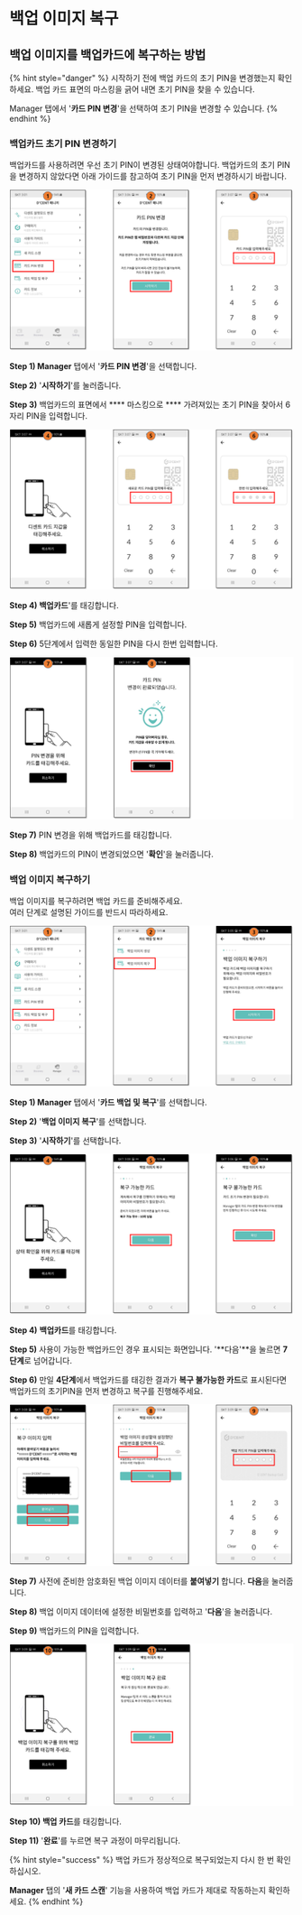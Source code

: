 # 백업 이미지 복구

## 백업 이미지를 백업카드에 복구하는 방법

{% hint style="danger" %}
시작하기 전에 백업 카드의 초기 PIN을 변경했는지 확인하세요. 백업 카드 표면의 마스킹을 긁어 내면 초기 PIN을 찾을 수 있습니다.&#x20;

Manager 탭에서 '**카드 PIN 변경**'을 선택하여 초기 PIN을 변경할 수 있습니다.
{% endhint %}

### 백업카드 초기 PIN 변경하기&#x20;

백업카드를 사용하려면 우선 초기 PIN이 변경된 상태여야합니다. 백업카드의 초기 PIN을 변경하지 않았다면 아래 가이드를 참고하여 초기 PIN을 먼저 변경하시기 바랍니다.

![](<../../.gitbook/assets/4 (3).png>)

**Step 1) Manager** 탭에서 '**카드 PIN 변경**'을 선택합니다.

**Step 2)** '**시작하기**'를 눌러줍니다.

**Step 3)** 백업카드의 표면에서 **** 마스킹으로 **** 가려져있는 초기 PIN을 찾아서 6자리 PIN을 입력합니다.

![](<../../.gitbook/assets/5 (2).png>)

**Step 4) 백업카드**'를 태깅합니다.

**Step 5)** 백업카드에 새롭게 설정할 PIN을 입력합니다.

**Step 6)** 5단계에서 입력한 동일한 PIN을 다시 한번 입력합니다.

![](<../../.gitbook/assets/6 (2).png>)

**Step 7)** PIN 변경을 위해 백업카드를 태깅합니다.

**Step 8)** 백업카드의 PIN이 변경되었으면 '**확인**'을 눌러줍니다.

###

### 백업 이미지 복구하기

백업 이미지를 복구하려면 백업 카드를 준비해주세요.\
여러 단계로 설명된 가이드를 반드시 따라하세요.

![](<../../.gitbook/assets/7 (2).png>)

**Step 1) Manager** 탭에서 '**카드 백업 및 복구**'를 선택합니다.

**Step 2)** '**백업 이미지 복구**'를 선택합니다.

**Step 3)** '**시작하기**'를 선택합니다.

![](<../../.gitbook/assets/8 (2).png>)

**Step 4)** **백업카드**를 태깅합니다.&#x20;

**Step 5)** 사용이 가능한 백업카드인 경우 표시되는 화면입니다. '**다음'**을 눌르면 **7단계**로 넘어갑니다.&#x20;

**Step 6)** 만일 **4단계**에서 백업카드를 태깅한 결과가 **복구 불가능한 카드**로 표시된다면 백업카드의 초기PIN을 먼저 변경하고 복구를 진행해주세요.

![](<../../.gitbook/assets/9 (2).png>)

**Step 7)** 사전에 준비한 암호화된 백업 이미지 데이터를 **붙여넣기** 합니다. **다음**을 눌러줍니다.

**Step 8)** 백업 이미지 데이터에 설정한 비밀번호를 입력하고 '**다음**'을 눌러줍니다.

**Step 9)** 백업카드의 PIN을 입력합니다.

![](<../../.gitbook/assets/10 (2).png>)

**Step 10) 백업 카드**를 태깅합니다.

**Step 11)** '**완료**'를 누르면 복구 과정이 마무리됩니다.

{% hint style="success" %}
백업 카드가 정상적으로 복구되었는지 다시 한 번 확인하십시오.&#x20;

**Manager** 탭의 '**새 카드 스캔**' 기능을 사용하여 백업 카드가 제대로 작동하는지 확인하세요.&#x20;
{% endhint %}
